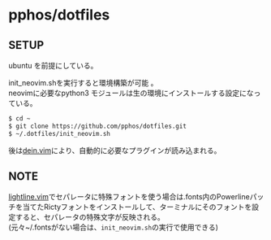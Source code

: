 # pphos/dotfiles

## SETUP
ubuntu を前提にしている。

init_neovim.shを実行すると環境構築が可能 。  
neovimに必要なpython3 モジュールは生の環境にインストールする設定になっている。  

```sh
$ cd ~
$ git clone https://github.com/pphos/dotfiles.git
$ ~/.dotfiles/init_neovim.sh
```

後は[dein.vim](https://github.com/Shougo/dein.vim)により、自動的に必要なプラグインが読み込まれる。


## NOTE
[lightline.vim](https://github.com/itchyny/lightline.vim)でセパレータに特殊フォントを使う場合は.fonts内のPowerlineパッチを当てたRictyフォントをインストールして、ターミナルにそのフォントを設定すると、セパレータの特殊文字が反映される。  
(元々~/.fontsがない場合は、`init_neovim.sh`の実行で使用できる)
